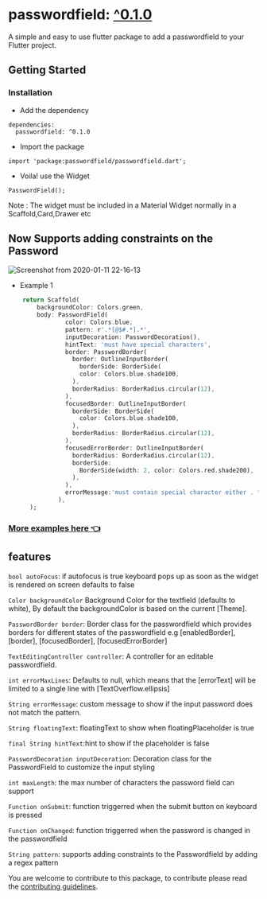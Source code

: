 #  passwordfield: [^0.1.0](https://pub.dev/packages/passwordfield) 



A simple and easy to use flutter package to add a passwordfield to your Flutter project.

## Getting Started

### Installation

- Add the dependency
```
dependencies:
  passwordfield: ^0.1.0
```
- Import the package

```
import 'package:passwordfield/passwordfield.dart';
```
- Voila! use the Widget
```
PasswordField();
```
Note : The widget must be included in a Material Widget normally in a Scaffold,Card,Drawer etc


## Now Supports adding constraints on the Password 

![Screenshot from 2020-01-11 22-16-13](https://user-images.githubusercontent.com/31410839/72208800-2ca25e80-34cd-11ea-9cc2-8dd1274ff975.png)


- Example 1         
```dart
    return Scaffold(
        backgroundColor: Colors.green,
        body: PasswordField(
                color: Colors.blue,
                pattern: r'.*[@$#.*].*',
                inputDecoration: PasswordDecoration(),
                hintText: 'must have special characters',
                border: PasswordBorder(
                  border: OutlineInputBorder(
                    borderSide: BorderSide(
                    color: Colors.blue.shade100,
                  ),
                  borderRadius: BorderRadius.circular(12),
                ),
                focusedBorder: OutlineInputBorder(
                  borderSide: BorderSide(
                    color: Colors.blue.shade100,
                  ),
                  borderRadius: BorderRadius.circular(12),
                ),
                focusedErrorBorder: OutlineInputBorder(
                  borderRadius: BorderRadius.circular(12),
                  borderSide:
                    BorderSide(width: 2, color: Colors.red.shade200),
                  ),
                ),
                errorMessage:'must contain special character either . * @ # \$',
              ),
      );
```

### [More examples here 👈](example/lib/main.dart)

## features

```bool autoFocus```: if autofocus is true keyboard pops up as soon as the widget is rendered on screen defaults to false

```Color backgroundColor``` Background Color for the textfield (defaults to white), By default the backgroundColor is based on the current [Theme].

```PasswordBorder border```:  Border class for the passwordfield which provides borders for different states of the passwordfield e.g [enabledBorder],[border], [focusedBorder], [focusedErrorBorder]

```TextEditingController controller```: A controller for an editable passwordfield.

```int errorMaxLines```: Defaults to null, which means that the [errorText] will be limited  to a single line with [TextOverflow.ellipsis]

```String errorMessage```: custom message to show if the input password does not match the pattern.

```String floatingText```: floatingText to show when floatingPlaceholder is true

```final String hintText```:hint to show if the placeholder is false

```PasswordDecoration inputDecoration```: Decoration class for the PasswordField to customize the input styling

```int maxLength```: the max number of characters the password field can support
  
```Function onSubmit```: function triggerred when the submit button on keyboard is pressed

```Function onChanged```: function triggerred when the password is changed in the passwordfield

```String pattern```: supports adding constraints to the Passwordfield by adding a regex pattern
  
You are welcome to contribute to this package, to contribute please read the [contributing guidelines](CONTRIBUTING.md).

